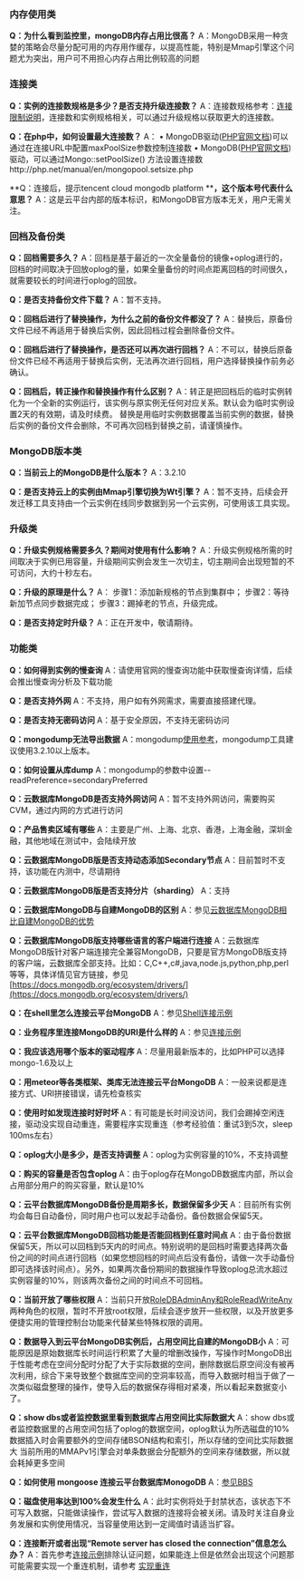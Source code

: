 ###  内存使用类
**Q：为什么看到监控里，mongoDB内存占用比很高？**
A：MongoDB采用一种贪婪的策略会尽量分配可用的内存用作缓存，以提高性能，特别是Mmap引擎这个问题尤为突出，用户可不用担心内存占用比例较高的问题

###  连接类
**Q：实例的连接数规格是多少？是否支持升级连接数？**
A：连接数规格参考：[连接限制说明](http://tcecqpoc.fsphere.cn/document/product/240/622)，连接数和实例规格相关，可以通过升级规格以获取更大的连接数。

**Q：在php中，如何设置最大连接数？**
A：
•	MongoDB驱动([PHP官网文档](http://php.net/manual/en/set.mongodb.php))可以通过在连接URL中配置maxPoolSize参数控制连接数
•	MongoDB([PHP官网文档](http://php.net/manual/en/set.mongodb.php)) 驱动，可以通过Mongo::setPoolSize() 方法设置连接数http://php.net/manual/en/mongopool.setsize.php

**Q：连接后，提示tencent cloud mongodb platform ****，这个版本号代表什么意思？**
A：这是云平台内部的版本标识，和MongoDB官方版本无关，用户无需关注。


### 回档及备份类
**Q：回档需要多久？**
A：回档是基于最近的一次全量备份的镜像+oplog进行的，回档的时间取决于回放oplog的量，如果全量备份的时间点距离回档的时间很久，就需要较长的时间进行oplog的回放。

**Q：是否支持备份文件下载？**
A：暂不支持。

**Q：回档后进行了替换操作，为什么之前的备份文件都没了？**
A：替换后，原备份文件已经不再适用于替换后实例，因此回档过程会删除备份文件。

**Q：回档后进行了替换操作，是否还可以再次进行回档？**
A：不可以，替换后原备份文件已经不再适用于替换后实例，无法再次进行回档，用户选择替换操作前务必确认。

**Q：回档后，转正操作和替换操作有什么区别？**
A：转正是把回档后的临时实例转化为一个全新的实例运行，该实例与原实例无任何对应关系。默认会为临时实例设置2天的有效期，请及时续费。
替换是用临时实例数据覆盖当前实例的数据，替换后实例的备份文件会删除，不可再次回档到替换之前，请谨慎操作。


### MongoDB版本类
**Q：当前云上的MongoDB是什么版本？**
A：3.2.10

**Q：是否支持云上的实例由Mmap引擎切换为Wt引擎？**
A：暂不支持，后续会开发迁移工具支持由一个云实例在线同步数据到另一个云实例，可使用该工具实现。

### 升级类
**Q：升级实例规格需要多久？期间对使用有什么影响？**
A：升级实例规格所需的时间取决于实例已用容量，升级期间实例会发生一次切主，切主期间会出现短暂的不可访问，大约十秒左右。

**Q：升级的原理是什么？**
A：
步骤1：添加新规格的节点到集群中；
步骤2：等待新加节点同步数据完成；
步骤3：踢掉老的节点，升级完成。

**Q：是否支持定时升级？**
A：正在开发中，敬请期待。


### 功能类
**Q：如何得到实例的慢查询**
A：请使用官网的慢查询功能中获取慢查询详情，后续会推出慢查询分析及下载功能

**Q：是否支持外网**
A：不支持，用户如有外网需求，需要直接搭建代理。

**Q：是否支持无密码访问**
A：基于安全原因，不支持无密码访问


**Q：mongodump无法导出数据**
A：mongodump[使用参考](http://tcecqpoc.fsphere.cn/document/product/240/5321)，mongodump工具建议使用3.2.10以上版本。

**Q：如何设置从库dump**
A：mongodump的参数中设置--readPreference=secondaryPreferred


**Q：云数据库MongoDB是否支持外网访问**
A：暂不支持外网访问，需要购买CVM，通过内网的方式进行访问

**Q：产品售卖区域有哪些**
A：主要是广州、上海、北京、香港，上海金融，深圳金融，其他地域在测试中，会陆续开放

**Q：云数据库MongoDB版是否支持动态添加Secondary节点**
A：目前暂时不支持，该功能在内测中，尽请期待

**Q：云数据库MongoDB版是否支持分片（sharding）**
A：支持

**Q：云数据库MongoDB与自建MongoDB的区别**
A：参见[云数据库MongoDB相比自建MongoDB的优势 ](http://tcecqpoc.fsphere.cn/doc/product/240/%E4%BA%A7%E5%93%81%E4%BC%98%E5%8A%BF)

**Q：云数据库MongoDB版支持哪些语言的客户端进行连接**
A：云数据库MongoDB版针对客户端连接完全兼容MongoDB，只要是官方MongoDB版支持的客户端，云数据库全部支持。比如：C,C++,c#,java,node.js,python,php,perl等等，具体详情见官方链接，参见[https://docs.mongodb.org/ecosystem/drivers/](https://docs.mongodb.org/ecosystem/drivers/)

**Q：在shell里怎么连接云平台MongoDB**
A：参见[Shell连接示例](http://tcecqpoc.fsphere.cn/doc/product/240/3978)

**Q：业务程序里连接MongoDB的URI是什么样的**
A：参见[连接示例](http://tcecqpoc.fsphere.cn/doc/product/240/3563)

**Q：我应该选用哪个版本的驱动程序**
A：尽量用最新版本的，比如PHP可以选择mongo-1.6及以上

**Q：用meteor等各类框架、类库无法连接云平台MongoDB**
A：一般来说都是连接方式、URI拼接错误，请先检查核实

**Q：使用时如发现连接时好时坏**
A：有可能是长时间没访问，我们会踢掉空闲连接，驱动没实现自动重连，需要程序实现重连（参考经验值：重试3到5次，sleep 100ms左右）

**Q：oplog大小是多少，是否支持调整**
A：oplog为实例容量的10%，不支持调整

**Q：购买的容量是否包含oplog**
A：由于oplog存在MongoDB数据库内部，所以会占用部分用户的购买容量，默认是10%
 
**Q：云平台数据库MongoDB备份是周期多长，数据保留多少天**
A：目前所有实例均会每日自动备份，同时用户也可以发起手动备份。备份数据会保留5天。

**Q：云平台数据库MongoDB回档功能是否能回档到任意时间点**
A：由于备份数据保留5天，所以可以回档到5天内的时间点。特别说明的是回档时需要选择两次备份之间的时间点进行回档（如果您想回档的时间点后没有备份，请做一次手动备份即可选择该时间点）。另外，如果两次备份期间的数据操作导致oplog总流水超过实例容量的10%，则该两次备份之间的时间点不可回档。

**Q：当前开放了哪些权限**
A：当前只开放[RoleDBAdminAny和RoleReadWriteAny](https://docs.mongodb.org/v3.0/reference/built-in-roles/)两种角色的权限，暂时不开放root权限，后续会逐步放开一些权限，以及开放更多便捷实用的管理控制台功能来代替某些特殊权限的调用。

**Q：数据导入到云平台MongoDB实例后，占用空间比自建的MongoDB小**
A：可能原因是原始数据库长时间运行积累了大量的增删改操作，写操作时MongoDB出于性能考虑在空间分配时分配了大于实际数据的空间，删除数据后原空间没有被再次利用，综合下来导致整个数据库空间的空洞率较高，而导入数据时相当于做了一次类似磁盘整理的操作，使导入后的数据保存得相对紧凑，所以看起来数据变小了。

**Q：show dbs或者监控数据里看到数据库占用空间比实际数据大**
A：show dbs或者监控数据里的占用空间包括了oplog的数据空间，oplog默认为所选磁盘的10%
数据插入时会需要额外的空间存储BSON结构和索引，所以存储的空间比实际数据大
当前所用的MMAPv1引擎会对单条数据会分配额外的空间来存储数据，所以就会耗掉更多空间

**Q：如何使用 mongoose 连接云平台数据库MonogoDB**
A：[参见BBS](http://bbs.qcloud.com/thread-17852-1-1.html)

**Q：磁盘使用率达到100%会发生什么**
A：此时实例将处于封禁状态，该状态下不可写入数据，只能做读操作，尝试写入数据的连接将会被关闭。请及时关注自身业务发展和实例使用情况，当容量使用达到一定阈值时请适当扩容。

**Q：连接断开或者出现“Remote server has closed the connection”信息怎么办？**
A：首先参考[连接示例](http://tcecqpoc.fsphere.cn/doc/product/240/3563)排除认证问题，如果能连上但是依然会出现这个问题那可能需要实现一个重连机制，请参考 [实现重连](http://tcecqpoc.fsphere.cn/doc/product/240/4980)
